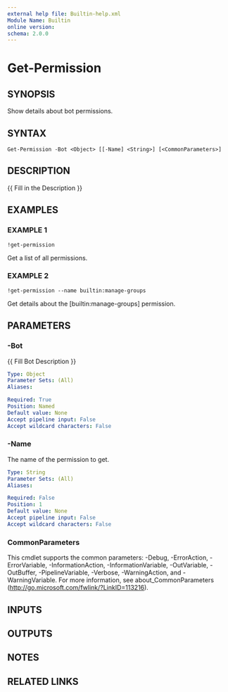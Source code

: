 ```yaml
---
external help file: Builtin-help.xml
Module Name: Builtin
online version:
schema: 2.0.0
---
```


# Get-Permission

## SYNOPSIS
Show details about bot permissions.

## SYNTAX

```
Get-Permission -Bot <Object> [[-Name] <String>] [<CommonParameters>]
```

## DESCRIPTION
{{ Fill in the Description }}

## EXAMPLES

### EXAMPLE 1
```
!get-permission
```

Get a list of all permissions.

### EXAMPLE 2
```
!get-permission --name builtin:manage-groups
```

Get details about the \[builtin:manage-groups\] permission.

## PARAMETERS

### -Bot
{{ Fill Bot Description }}

```yaml
Type: Object
Parameter Sets: (All)
Aliases:

Required: True
Position: Named
Default value: None
Accept pipeline input: False
Accept wildcard characters: False
```

### -Name
The name of the permission to get.

```yaml
Type: String
Parameter Sets: (All)
Aliases:

Required: False
Position: 1
Default value: None
Accept pipeline input: False
Accept wildcard characters: False
```

### CommonParameters
This cmdlet supports the common parameters: -Debug, -ErrorAction, -ErrorVariable, -InformationAction, -InformationVariable, -OutVariable, -OutBuffer, -PipelineVariable, -Verbose, -WarningAction, and -WarningVariable. For more information, see about_CommonParameters (http://go.microsoft.com/fwlink/?LinkID=113216).

## INPUTS

## OUTPUTS

## NOTES

## RELATED LINKS

